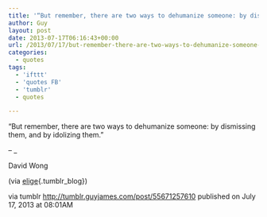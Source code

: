 ```yaml
---
title: '“But remember, there are two ways to dehumanize someone: by dismissing them, and by idolizing them.”'
author: Guy
layout: post
date: 2013-07-17T06:16:43+00:00
url: /2013/07/17/but-remember-there-are-two-ways-to-dehumanize-someone-by-dismissing-them-and-by-idolizing-them/
categories:
  - quotes
tags:
  - 'ifttt'
  - 'quotes FB'
  - 'tumblr'
  - quotes

---
```

“But remember, there are two ways to dehumanize someone: by dismissing them, and by idolizing them.”

&#8211; _</p> 

David Wong 

(via [elige][1]{.tumblr_blog})

</em>

via tumblr http://tumblr.guyjames.com/post/55671257610 published on July 17, 2013 at 08:01AM

 [1]: http://elige.tumblr.com/